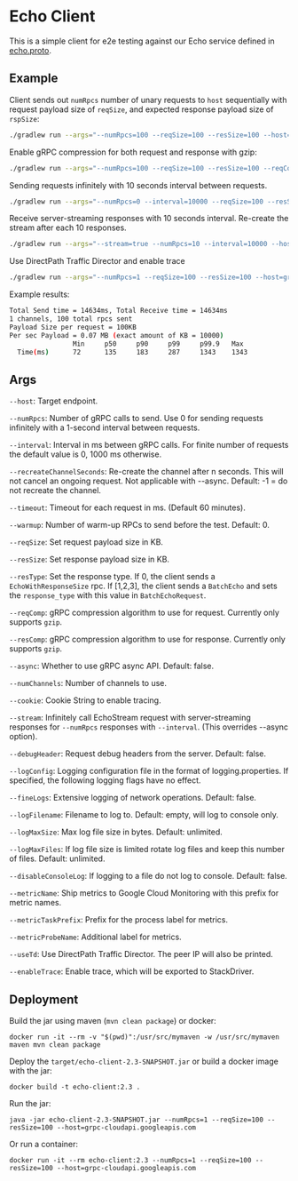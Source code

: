 # Echo Client

This is a simple client for e2e testing against our Echo service defined in [echo.proto](src/main/proto/echo.proto).

## Example

Client sends out `numRpcs` number of unary requests to `host` sequentially
with request payload size of `reqSize`, and expected response payload size of `rspSize`:

```sh
./gradlew run --args="--numRpcs=100 --reqSize=100 --resSize=100 --host=grpc-cloudapi.googleapis.com"
```

Enable gRPC compression for both request and response with gzip:

```sh
./gradlew run --args="--numRpcs=100 --reqSize=100 --resSize=100 --reqComp=gzip --resComp=gzip --host=grpc-cloudapi.googleapis.com"
```

Sending requests infinitely with 10 seconds interval between requests.

```sh
./gradlew run --args="--numRpcs=0 --interval=10000 --reqSize=100 --resSize=100 --host=grpc-cloudapi.googleapis.com"
```

Receive server-streaming responses with 10 seconds interval. Re-create the stream after each 10 responses.

```sh
./gradlew run --args="--stream=true --numRpcs=10 --interval=10000 --host=grpc-cloudapi.googleapis.com"
```

Use DirectPath Traffic Director and enable trace
```sh
./gradlew run --args="--numRpcs=1 --reqSize=100 --resSize=100 --host=grpc-cloudapi-directpath-esf-sidecar.sandbox.googleapis.com --useTd=true --enableTrace=true"
```

Example results:

```sh
Total Send time = 14634ms, Total Receive time = 14634ms
1 channels, 100 total rpcs sent
Payload Size per request = 100KB
Per sec Payload = 0.07 MB (exact amount of KB = 10000)
                Min     p50     p90     p99     p99.9   Max
  Time(ms)      72      135     183     287     1343    1343
```

## Args
`--host`: Target endpoint.

`--numRpcs`: Number of gRPC calls to send. Use 0 for sending requests infinitely with a 1-second interval between requests.

`--interval`: Interval in ms between gRPC calls. For finite number of requests the default value is 0, 1000 ms otherwise.

`--recreateChannelSeconds`: Re-create the channel after n seconds. This will not cancel an ongoing request. Not applicable with --async. Default: -1 = do not recreate the channel.

`--timeout`: Timeout for each request in ms. (Default 60 minutes).

`--warmup`: Number of warm-up RPCs to send before the test. Default: 0.

`--reqSize`: Set request payload size in KB.

`--resSize`: Set response payload size in KB.

`--resType`: Set the response type. If 0, the client sends a `EchoWithResponseSize` rpc. If [1,2,3], the client sends a `BatchEcho` and sets the `response_type` with this value in `BatchEchoRequest`. 

`--reqComp`: gRPC compression algorithm to use for request. Currently only supports `gzip`.

`--resComp`: gRPC compression algorithm to use for response. Currently only supports `gzip`.

`--async`: Whether to use gRPC async API. Default: false.

`--numChannels`: Number of channels to use.

`--cookie`: Cookie String to enable tracing.

`--stream`: Infinitely call EchoStream request with server-streaming responses for `--numRpcs` responses with `--interval`. (This overrides --async option).

`--debugHeader`: Request debug headers from the server. Default: false.

`--logConfig`: Logging configuration file in the format of logging.properties. If specified, the following logging flags have no effect.

`--fineLogs`: Extensive logging of network operations. Default: false.

`--logFilename`: Filename to log to. Default: empty, will log to console only.

`--logMaxSize`: Max log file size in bytes. Default: unlimited.

`--logMaxFiles`: If log file size is limited rotate log files and keep this number of files. Default: unlimited.
 
`--disableConsoleLog`: If logging to a file do not log to console. Default: false.

`--metricName`: Ship metrics to Google Cloud Monitoring with this prefix for metric names.

`--metricTaskPrefix`: Prefix for the process label for metrics.

`--metricProbeName`: Additional label for metrics.

`--useTd`: Use DirectPath Traffic Director. The peer IP will also be printed.

`--enableTrace`: Enable trace, which will be exported to StackDriver.

## Deployment

Build the jar using maven (`mvn clean package`) or docker:

```shell
docker run -it --rm -v "$(pwd)":/usr/src/mymaven -w /usr/src/mymaven maven mvn clean package
```

Deploy the `target/echo-client-2.3-SNAPSHOT.jar` or build a docker image with the jar:

```shell
docker build -t echo-client:2.3 .
```

Run the jar:

```shell
java -jar echo-client-2.3-SNAPSHOT.jar --numRpcs=1 --reqSize=100 --resSize=100 --host=grpc-cloudapi.googleapis.com
```

Or run a container:

```shell
docker run -it --rm echo-client:2.3 --numRpcs=1 --reqSize=100 --resSize=100 --host=grpc-cloudapi.googleapis.com
```
